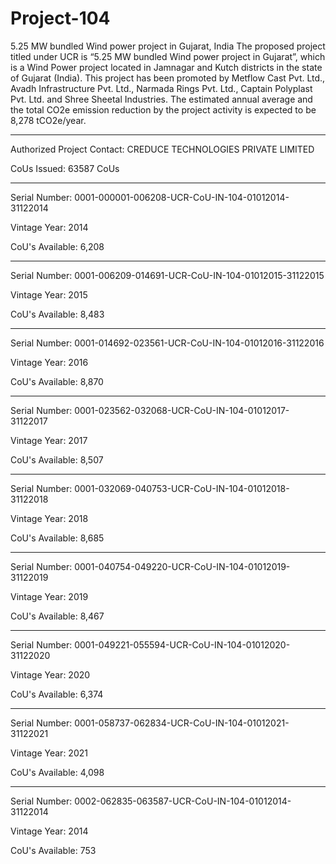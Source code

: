 # Project-104
5.25 MW bundled Wind power project in Gujarat, India
The proposed project titled under UCR is “5.25 MW bundled Wind power project in Gujarat”, 
which is a Wind Power project located in Jamnagar and Kutch districts in the state of Gujarat (India). 
This project has been promoted by Metflow Cast Pvt. Ltd., Avadh Infrastructure Pvt. Ltd., Narmada Rings Pvt. Ltd., 
Captain Polyplast Pvt. Ltd. and Shree Sheetal Industries. The estimated annual average and the total CO2e emission
reduction by the project activity is expected to be 8,278 tCO2e/year.
____________________________
Authorized Project Contact: CREDUCE TECHNOLOGIES PRIVATE LIMITED

CoUs Issued: 63587 CoUs
_____________________

Serial Number: 0001-000001-006208-UCR-CoU-IN-104-01012014-31122014

Vintage Year: 2014

CoU's Available: 6,208
______________________________
Serial Number: 0001-006209-014691-UCR-CoU-IN-104-01012015-31122015

Vintage Year: 2015

CoU's Available: 8,483
_________________________
Serial Number: 0001-014692-023561-UCR-CoU-IN-104-01012016-31122016

Vintage Year: 2016

CoU's Available: 8,870
___________________________
Serial Number: 0001-023562-032068-UCR-CoU-IN-104-01012017-31122017

Vintage Year: 2017

CoU's Available: 8,507
__________________________
Serial Number: 0001-032069-040753-UCR-CoU-IN-104-01012018-31122018

Vintage Year: 2018

CoU's Available: 8,685
___________________________
Serial Number: 0001-040754-049220-UCR-CoU-IN-104-01012019-31122019

Vintage Year: 2019

CoU's Available: 8,467
________________________
Serial Number: 0001-049221-055594-UCR-CoU-IN-104-01012020-31122020

Vintage Year: 2020

CoU's Available: 6,374

_______________________
Serial Number: 0001-058737-062834-UCR-CoU-IN-104-01012021-31122021

Vintage Year: 2021

CoU's Available: 4,098
__________________________
Serial Number: 0002-062835-063587-UCR-CoU-IN-104-01012014-31122014

Vintage Year: 2014

CoU's Available: 753
